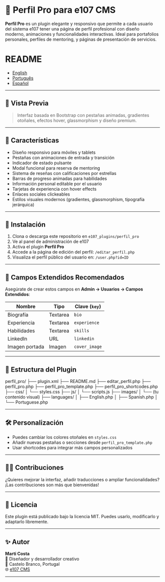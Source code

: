 # 🌟 Perfil Pro para e107 CMS

**Perfil Pro** es un plugin elegante y responsivo que permite a cada usuario del sistema e107 tener una página de perfil profesional con diseño moderno, animaciones y funcionalidades interactivas. Ideal para portafolios personales, perfiles de mentoring, y páginas de presentación de servicios.

# README
- [English](README.md)
- [Português](README.pt.md)
- [Español](README.es.md)
---

## 📸 Vista Previa

> Interfaz basada en Bootstrap con pestañas animadas, gradientes otoñales, efectos hover, glassmorphism y diseño premium.

---

## 🚀 Características

- Diseño responsivo para móviles y tablets
- Pestañas con animaciones de entrada y transición
- Indicador de estado pulsante
- Modal funcional para reserva de mentoring
- Sistema de reseñas con calificaciones por estrellas
- Barras de progreso animadas para habilidades
- Información personal editable por el usuario
- Tarjetas de experiencia con hover effects
- Enlaces sociales clickeables
- Estilos visuales modernos (gradientes, glassmorphism, tipografía jerárquica)

---

## 🔧 Instalación

1. Clona o descarga este repositorio en `e107_plugins/perfil_pro`
2. Ve al panel de administración de e107
3. Activa el plugin **Perfil Pro**
4. Accede a la página de edición del perfil: `/editar_perfil.php`
5. Visualiza el perfil público del usuario en: `/user.php?id=ID`

---

## 🧩 Campos Extendidos Recomendados

Asegúrate de crear estos campos en **Admin → Usuarios → Campos Extendidos**:

| Nombre         | Tipo       | Clave (`key`)   |
|----------------|------------|-----------------|
| Biografía      | Textarea   | `bio`           |
| Experiencia    | Textarea   | `experience`    |
| Habilidades    | Textarea   | `skills`        |
| LinkedIn       | URL        | `linkedin`      |
| Imagen portada | Imagen     | `cover_image`   |

---

## 📁 Estructura del Plugin

perfil_pro/
├── plugin.xml
├── README.md
├── editar_perfil.php
├── perfil_pro.php
├── perfil_pro_template.php
├── perfil_pro_shortcodes.php
├── css/
│   └── styles.css
├── js/
│   └── scripts.js
├── images/
│   └── (tu contenido visual)
├── languages/
│   ├── English.php
│   ├── Spanish.php
│   └── Portuguese.php


---

## 🛠️ Personalización

- Puedes cambiar los colores otoñales en `styles.css`
- Añadir nuevas pestañas o secciones desde `perfil_pro_template.php`
- Usar shortcodes para integrar más campos personalizados

---

## 🧑‍💻 Contribuciones

¿Quieres mejorar la interfaz, añadir traducciones o ampliar funcionalidades? ¡Las contribuciones son más que bienvenidas!

---

## 📜 Licencia

Este plugin está publicado bajo la licencia MIT. Puedes usarlo, modificarlo y adaptarlo libremente.

---

## ✨ Autor

**Marti Costa**  
💼 Diseñador y desarrollador creativo  
📍 Castelo Branco, Portugal  
🌐 [e107 CMS](https://github.com/e107inc/e107)

---
